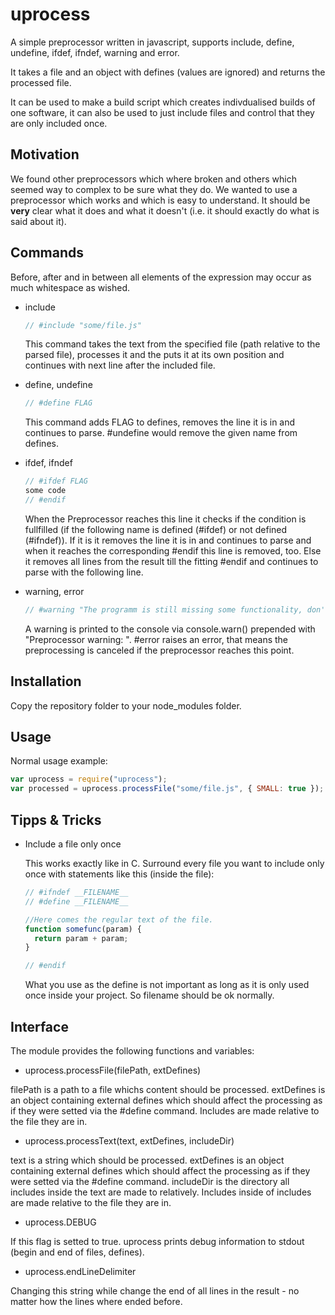 ﻿uprocess
========

A simple preprocessor written in javascript, supports include, define, undefine, ifdef, ifndef, warning and error.

It takes a file and an object with defines (values are ignored) and returns the processed file. 

It can be used to make a build script which creates indivdualised builds of one software, it can also be used to just include files and control that they are only included once.

Motivation
----------

We found other preprocessors which where broken and others which seemed way to complex to be sure what they do.
We wanted to use a preprocessor which works and which is easy to understand. It should be **very** clear what it does and what it doesn't (i.e. it should exactly do what is said about it).


Commands
--------
Before, after and in between all elements of the expression may occur as much whitespace as wished.

* include
  ```javascript
  // #include "some/file.js"
  ```
  This command takes the text from the specified file (path relative to the parsed file), processes it and the puts it at its own position and continues with next line after the included file.
 
* define, undefine
  ```javascript
  // #define FLAG
  ```
  This command adds FLAG to defines, removes the line it is in and continues to parse. #undefine would remove the given name from defines.
 
* ifdef, ifndef
  ```javascript
  // #ifdef FLAG
  some code
  // #endif
  ```
  When the Preprocessor reaches this line it checks if the condition is fullfilled (if the following name is defined (#ifdef) or not defined (#ifndef)). If it is it removes the line it is in and continues to parse and when it reaches the corresponding #endif this line is removed, too. Else it removes all lines from the result till the fitting #endif and continues to parse with the following line.

* warning, error
  ```javascript
  // #warning "The programm is still missing some functionality, don't deliver!"
  ```
  A warning is printed to the console via console.warn() prepended with "Preprocessor warning: ". #error raises an error, that means the preprocessing is canceled if the preprocessor reaches this point.


Installation
------------

Copy the repository folder to your node_modules folder.


Usage
-----

Normal usage example:

  ```javascript
  var uprocess = require("uprocess");
  var processed = uprocess.processFile("some/file.js", { SMALL: true });
  ```

Tipps & Tricks
--------------

* Include a file only once

  This works exactly like in C. Surround every file you want to include only once with statements like this (inside the file):
  ```javascript
  // #ifndef __FILENAME__
  // #define __FILENAME__
  
  //Here comes the regular text of the file.
  function somefunc(param) {
    return param + param;
  }
  
  // #endif
  ```
  What you use as the define is not important as long as it is only used once inside your project. So filename should be ok normally.

Interface
---------

The module provides the following functions and variables:

* uprocess.processFile(filePath, extDefines)

filePath is a path to a file whichs content should be processed. extDefines is an object containing external defines which should affect the processing as if they were setted via the #define command. Includes are made relative to the file they are in.

* uprocess.processText(text, extDefines, includeDir)

text is a string which should be processed. extDefines is an object containing external defines which should affect the processing as if they were setted via the #define command. includeDir is the directory all includes inside the text are made to relatively. Includes inside of includes are made relative to the file they are in.

* uprocess.DEBUG

If this flag is setted to true. uprocess prints debug information to stdout (begin and end of files, defines).

* uprocess.endLineDelimiter

Changing this string while change the end of all lines in the result - no matter how the lines where ended before.
